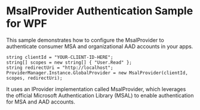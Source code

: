 # MsalProvider Authentication Sample for WPF

This sample demonstrates how to configure the MsalProvider to authenticate consumer MSA and organizational AAD accounts in your apps.

```
string clientId = "YOUR-CLIENT-ID-HERE";
string[] scopes = new string[] { "User.Read" };
string redirectUri = "http://localhost";
ProviderManager.Instance.GlobalProvider = new MsalProvider(clientId, scopes, redirectUri);
```

It uses an IProvider implementation called MsalProvider, which leverages the official Microsoft Authentication Library (MSAL)
to enable authentication for MSA and AAD accounts.